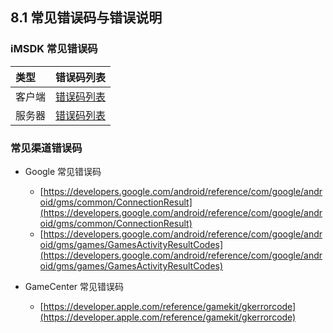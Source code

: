 ## 8.1 常见错误码与错误说明

### iMSDK 常见错误码

| 类型 | 错误码列表 |
| :-- | :-- |
| 客户端 | [错误码列表](ErrorCode/sdk.md) |
| 服务器 | [错误码列表](ErrorCode/server.md) |

### 常见渠道错误码

* Google 常见错误码

    * [https://developers.google.com/android/reference/com/google/android/gms/common/ConnectionResult](https://developers.google.com/android/reference/com/google/android/gms/common/ConnectionResult)
    *  [https://developers.google.com/android/reference/com/google/android/gms/games/GamesActivityResultCodes](https://developers.google.com/android/reference/com/google/android/gms/games/GamesActivityResultCodes)

* GameCenter 常见错误码
    * [https://developer.apple.com/reference/gamekit/gkerrorcode](https://developer.apple.com/reference/gamekit/gkerrorcode)